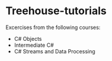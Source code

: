 # Treehouse-tutorials
Excercises from the following courses:  
* C# Objects
* Intermediate C#
* C# Streams and Data Processing
